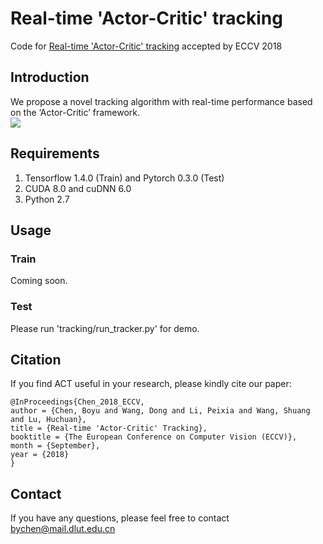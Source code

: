 Real-time 'Actor-Critic' tracking
=========================================
Code for [Real-time 'Actor-Critic' tracking](https://drive.google.com/file/d/18N0G1vX148SQWBuvG5sdAXjlSJH3yUua/view) accepted by ECCV 2018

Introduction
--------------------------------
We propose a novel tracking algorithm with real-time performance based on the ‘Actor-Critic’ framework.</br>
![](https://github.com/bychen515/ACT/blob/master/ACT.png)  

Requirements
--------------------------
1. Tensorflow 1.4.0 (Train) and Pytorch 0.3.0 (Test)
2. CUDA 8.0 and cuDNN 6.0
3. Python 2.7

Usage
--------------------------
### Train
  Coming soon.
### Test
  Please run 'tracking/run_tracker.py' for demo.
 
Citation
--------------------
If you find ACT useful in your research, please kindly cite our paper:</br>

    @InProceedings{Chen_2018_ECCV,
    author = {Chen, Boyu and Wang, Dong and Li, Peixia and Wang, Shuang and Lu, Huchuan},
    title = {Real-time 'Actor-Critic' Tracking},
    booktitle = {The European Conference on Computer Vision (ECCV)},
    month = {September},
    year = {2018}
    }

Contact
--------------------
If you have any questions, please feel free to contact bychen@mail.dlut.edu.cn
